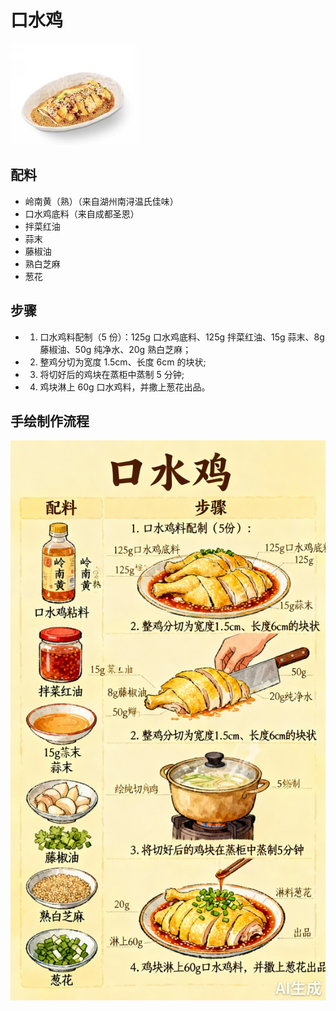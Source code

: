 # 口水鸡

![口水鸡](../images/口水鸡.png)


## 配料
- 岭南黄（熟）（来自湖州南浔温氏佳味）
- 口水鸡底料（来自成都圣恩）
- 拌菜红油
- 蒜末
- 藤椒油
- 熟白芝麻
- 葱花

## 步骤
- 1. 口水鸡料配制（5 份）：125g 口水鸡底料、125g 拌菜红油、15g 蒜末、8g 藤椒油、50g 纯净水、20g 熟白芝麻；
- 2. 整鸡分切为宽度 1.5cm、长度 6cm 的块状;
- 3. 将切好后的鸡块在蒸柜中蒸制 5 分钟;
- 4. 鸡块淋上 60g 口水鸡料，并撒上葱花出品。

## 手绘制作流程

![手绘制作流程](../images/凉拌/口水鸡.jpg)

